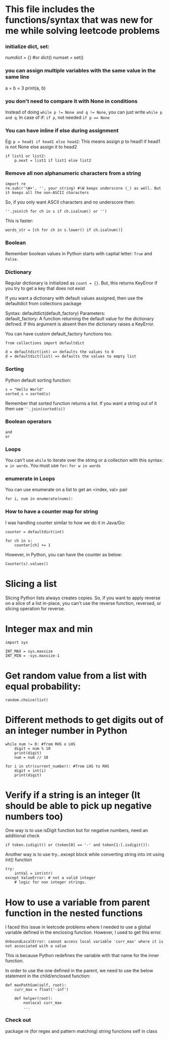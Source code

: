 # This file includes the functions/syntax that was new for me while solving leetcode problems

### initialize dict, set:
numdict = {} #or dict()
numset = set()

### you can assign multiple variables with the same value in the same line

a = b = 3
print(a, b)

### you don't need to compare it with None in conditions

Instead of doing `while p != None and q != None`, you can just write `while p and q`. In case of if: `if p`, not needed `if p == None`

### You can have inline if else during assignment

Eg: `p = head1 if head1 else head2`: This means assign p to head1 if head1 is not None else assign it to head2
```
if list1 or list2:
    p.next = list1 if list1 else list2
```


### Remove all non alphanumeric characters from a string
```
import re
re.sub(r'\W+', '', your_string) #\W keeps underscore (_) as well. But it keeps all the non-ASCII characters
```

So, if you only want ASCII characters and no underscore then:

```
''.join(ch for ch in s if ch.isalnum() or '')
```

This is faster:
```
words_str = [ch for ch in s.lower() if ch.isalnum()]
```


### Boolean

Remember boolean values in Python starts with captial letter: `True` and `False`.

### Dictionary

Regular dictionary is initialized as `count = {}`. But, this returns KeyError if you try to get a key that does not exist

If you want a dictionary with default values assigned, then use the defaultdict from collections package

Syntax: defaultdict(default_factory)
Parameters:  
    default_factory: A function returning the default value for the dictionary defined. If this argument is absent then the dictionary raises a KeyError.

You can have custom default_factory functions too.

```
from collections import defaultdict

d = defaultdict(int) => defaults the values to 0
d = defaultdict(list) => defaults the values to empty list
```


### Sorting

Python default sorting function:

```
s = "Hello World"
sorted_s = sorted(s)
```

Remember that sorted function returns a list. If you want a string out of it then use `''.join(sorted(s))`


### Boolean operators

```
and
or
```

### Loops

You can't use `while` to iterate over the string or a collection with this syntax: `w in words`. You must use `for`: `for w in words`


### enumerate in Loops

You can use enumerate on a list to get an <index, val> pair

```
for i, num in enumerate(nums):
```

### How to have a counter map for string

I was handling counter similar to how we do it in Java/Go:

```
counter = defaultdict(int)

for ch in s:
    counter[ch] += 1
```

However, in Python, you can have the counter as below:

```
Counter(s).values()
```


# Slicing a list

Slicing Python lists always creates copies. So, if you want to apply reverse on a slice of a list in-place, you can't use the reverse function, reversed, or slicing operation for reverse.


# Integer max and min

```
import sys

INT_MAX = sys.maxsize
INT_MIN = -sys.maxsize-1
```

# Get random value from a list with equal probability:

```
random.choice(list)
```

# Different methods to get digits out of an integer number in Python

```
while num != 0: #from RHS o LHS
    digit = num % 10
    print(digit)
    num = num // 10
```

```
for i in str(current_number): #from LHS to RHS
    digit = int(i)
    print(digit)
```

# Verify if a string is an integer (It should be able to pick up negative numbers too)

One way is to use isDigit function but for negative numbers, need an additional check

```
if token.isdigit() or (token[0] == '-' and token[1:].isdigit()):
```

Another way is to use try...except block while converting string into int using int() function

```
try:
    intVal = int(str)
except ValueError: # not a valid integer
    # logic for non integer strings.
```

# How to use a variable from parent function in the nested functions

I faced this issue in leetcode problems where I needed to use a global variable defined in the enclosing function.
However, I used to get this error.
```
UnboundLocalError: cannot access local variable 'curr_max' where it is not associated with a value
```

This is because Python redefines the variable with that name for the inner function.

In order to use the one defined in the parent, we need to use the below statement in the child/enclosed function:

```
def maxPathSum(self, root):
    curr_max = float('-inf')

    def helper(root):
        nonlocal curr_max
        ...
```

### Check out


package re (for regex and pattern matching)
string functions
self in class